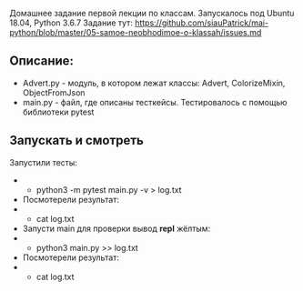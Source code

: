 Домашнее задание первой лекции по классам. Запускалось под Ubuntu 18.04, Python 3.6.7
Задание тут: https://github.com/siauPatrick/mai-python/blob/master/05-samoe-neobhodimoe-o-klassah/issues.md
## Описание:
* Advert.py - модуль, в котором лежат классы: Advert,  ColorizeMixin, ObjectFromJson
* main.py - файл, где описаны тесткейсы. Тестировалось с помощью библиотеки pytest

## Запускать и смотреть
Запустили тесты:
* * python3 -m pytest main.py -v > log.txt
* Посмотерели результат:
* * cat log.txt
* Запусти main для проверки вывод __repl__ жёлтым:
* * python3 main.py >> log.txt
* Посмотерели результат:
* * cat log.txt

